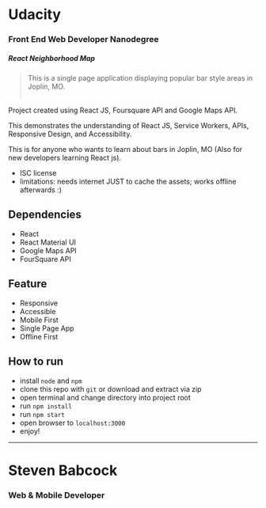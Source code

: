 # Udacity
### Front End Web Developer Nanodegree
##### React Neighborhood Map

> This is a single page application displaying popular bar style areas in Joplin, MO.
<br/><br/>

Project created using React JS, Foursquare API and Google Maps API. <br/>

This demonstrates the understanding of React JS, Service Workers, APIs, Responsive Design, and Accessibility. <br/>

This is for anyone who wants to learn about bars in Joplin, MO (Also for new developers learning React js).

* ISC license
* limitations: needs internet JUST to cache the assets; works offline afterwards :)


## Dependencies
* React
* React Material UI
* Google Maps API
* FourSquare API


## Feature
* Responsive
* Accessible
* Mobile First
* Single Page App
* Offline First


## How to run
* install `node` and `npm`
* clone this repo with `git` or download and extract via zip
* open terminal and change directory into project root
* run `npm install`
* run `npm start`
* open browser to `localhost:3000`
* enjoy!


-----
# Steven Babcock
### Web & Mobile Developer
